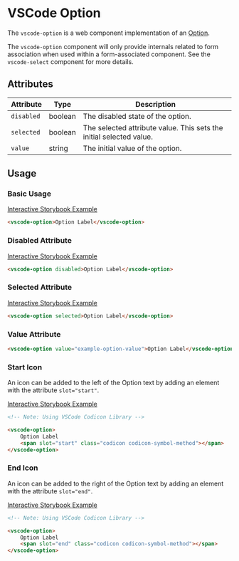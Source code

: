 # VSCode Option

The `vscode-option` is a web component implementation of an [Option](https://w3c.github.io/aria/#option).

The `vscode-option` component will only provide internals related to form association when used within a form-associated component. See the `vscode-select` component for more details.

## Attributes

| Attribute  | Type    | Description                                                         |
| ---------- | ------- | ------------------------------------------------------------------- |
| `disabled` | boolean | The disabled state of the option.                                   |
| `selected` | boolean | The selected attribute value. This sets the initial selected value. |
| `value`    | string  | The initial value of the option.                                    |

## Usage

### Basic Usage

[Interactive Storybook Example](https://mttallac.azurewebsites.net/?path=/story/library-option--default)

```html
<vscode-option>Option Label</vscode-option>
```

### Disabled Attribute

[Interactive Storybook Example](https://mttallac.azurewebsites.net/?path=/story/library-option--with-disabled)

```html
<vscode-option disabled>Option Label</vscode-option>
```

### Selected Attribute

[Interactive Storybook Example](https://mttallac.azurewebsites.net/?path=/story/library-option--with-selected)

```html
<vscode-option selected>Option Label</vscode-option>
```

### Value Attribute

```html
<vscode-option value="example-option-value">Option Label</vscode-option>
```

### Start Icon

An icon can be added to the left of the Option text by adding an element with the attribute `slot="start"`.

[Interactive Storybook Example](https://mttallac.azurewebsites.net/?path=/story/library-option--with-start-icon)

```html
<!-- Note: Using VSCode Codicon Library -->

<vscode-option>
	Option Label
	<span slot="start" class="codicon codicon-symbol-method"></span>
</vscode-option>
```

### End Icon

An icon can be added to the right of the Option text by adding an element with the attribute `slot="end"`.

[Interactive Storybook Example](https://mttallac.azurewebsites.net/?path=/story/library-option--with-end-icon)

```html
<!-- Note: Using VSCode Codicon Library -->

<vscode-option>
	Option Label
	<span slot="end" class="codicon codicon-symbol-method"></span>
</vscode-option>
```
